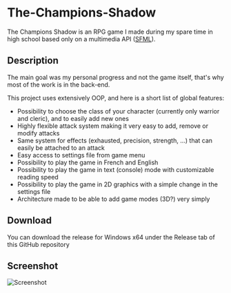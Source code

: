 ﻿
# The-Champions-Shadow
The Champions Shadow is an RPG game I made during my spare time in high school based only on a multimedia API ([SFML](https://github.com/SFML/SFML)).

## Description

The main goal was my personal progress and not the game itself, that's why most of the work is in the back-end.

This project uses extensively OOP, and here is a short list of global features:
* Possibility to choose the class of your character (currently only warrior and cleric), and to easily add new ones
* Highly flexible attack system making it very easy to add, remove or modify attacks
* Same system for effects (exhausted, precision, strength, ...) that can easily be attached to an attack
* Easy access to settings file from game menu
* Possibility to play the game in French and English 
* Possibility to play the game in text (console) mode with customizable reading speed
* Possibility to play the game in 2D graphics with a simple change in the settings file
* Architecture made to be able to add game modes (3D?) very simply

## Download
You can download the release for Windows x64 under the Release tab of this GitHub repository


## Screenshot
![Screenshot](https://user-images.githubusercontent.com/18093026/105166216-277be480-5b0f-11eb-95dc-df4c8a56a4d9.jpg)
